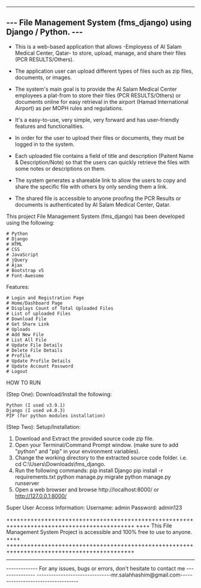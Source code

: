 ------------------------------------------------------------------
--- File Management System (fms_django) using Django / Python. ---
------------------------------------------------------------------

- This is a web-based application that allows -Employess of Al Salam Medical Center, Qatar- to store, upload, manage, 
  and share their files (PCR RESULTS/Others). 

- The application user can upload different types of files such as zip files, documents, or images. 

- The system's main goal is to provide the Al Salam Medical Center employees a plat-from to store their files 
  (PCR RESULTS/Others) or documents online for easy retrieval in the airport (Hamad International Airport) as 
  per MOPH rules and regulations.

- It's a easy-to-use, very simple, very forward and has user-friendly features and functionalities.

- In order for the user to upload their files or documents, they must be logged in to the system.
 
- Each uploaded file contains a field of title and description (Paitent Name & Description/Note) so that the users 
  can quickly retrieve the files with some notes or descriptions on them.

- The system generates a shareable link to allow the users to copy and share the specific file with others by only 
  sending them a link. 

- The shared file is accessible to anyone proofing the PCR Results or documents is authenticated by 
  Al Salam Medical Center, Qatar.


This project File Management System (fms_django) has been developed using the following:

	# Python
	# Django
	# HTML
	# CSS
	# JavaScript
	# jQuery
	# Ajax
	# Bootstrap v5
	# Font-Awesome

Features:

	# Login and Registration Page
	# Home/Dashboard Page
	# Displays Count of Total Uploaded Files	
	# List of uploaded Files
	# Download File
	# Get Share Link
	# Uploads
	# Add New File
	# List All File
	# Update File Details
	# Delete File Details
	# Profile
	# Update Profile Details
	# Update Account Password
	# Logout

HOW TO RUN 

(Step One): Download/Install the following:

	Python (I used v3.9.1)
	Django (I used v4.0.3)
	PIP (for python modules installation)


(Step Two): Setup/Installation:

1. Download and Extract the provided source code zip file.
2. Open your Terminal/Command Prompt window. (make sure to add "python" and "pip" in your environment variables).
3. Change the working directory to the extracted source code folder. i.e. cd C:\Users\Downloads\fms_django.
4. Run the following commands:
	pip install Django
	pip install -r requirements.txt
	python manage.py migrate
	python manage.py runserver
5. Open a web browser and browse http://localhost:8000/ or http://127.0.0.1:8000/

Super User Access Information:
Username: admin
Password: admin123

+++++++++++++++++++++++++++++++++++++++++++++++++++++++++++++++++++++++++++++++++++++++++++
++++ This File Management System Project is accessible and 100% free to use to anyone. ++++
+++++++++++++++++++++++++++++++++++++++++++++++++++++++++++++++++++++++++++++++++++++++++++

------------------------------------------------------------------------------------------
------------- For any issues, bugs or errors, don't hesitate to contact me ---------------
-------------------------------mr.salahhashim@gmail.com-----------------------------------

